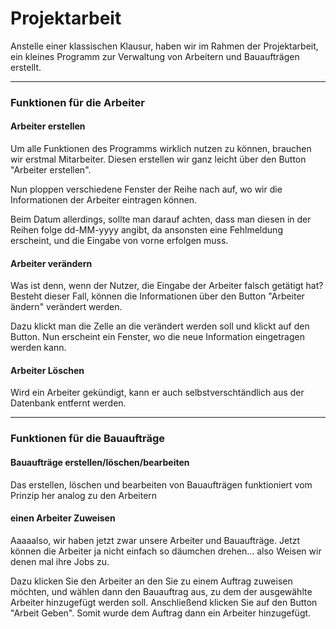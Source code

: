 # Projektarbeit

Anstelle einer klassischen Klausur, haben wir im  Rahmen der Projektarbeit, ein kleines Programm zur Verwaltung von Arbeitern und Bauaufträgen erstellt.

---

### Funktionen für die Arbeiter

#### Arbeiter erstellen

Um alle Funktionen des Programms wirklich nutzen zu können, brauchen wir erstmal Mitarbeiter. Diesen erstellen wir ganz leicht über den Button "Arbeiter erstellen".

Nun ploppen verschiedene Fenster der Reihe nach auf, wo wir die Informationen der Arbeiter eintragen können.

Beim Datum allerdings, sollte man darauf achten, dass man diesen in der Reihen folge dd-MM-yyyy angibt, da ansonsten eine Fehlmeldung erscheint, und die Eingabe von vorne erfolgen muss.

#### Arbeiter verändern

Was ist denn, wenn der Nutzer, die Eingabe der Arbeiter falsch getätigt hat? Besteht dieser Fall, können die Informationen über den Button "Arbeiter ändern" verändert werden.

Dazu klickt man die Zelle an die verändert werden soll und klickt auf den Button. Nun erscheint ein Fenster, wo die neue Information eingetragen werden kann.

#### Arbeiter Löschen

Wird ein Arbeiter gekündigt, kann er auch selbstverschtändlich aus der Datenbank entfernt werden.

---

### Funktionen für die Bauaufträge

#### Bauaufträge erstellen/löschen/bearbeiten

Das erstellen, löschen und bearbeiten von Bauaufträgen funktioniert vom Prinzip her analog zu den Arbeitern

#### einen Arbeiter Zuweisen

Aaaaalso, wir haben jetzt zwar unsere Arbeiter und Bauaufträge. Jetzt können die Arbeiter ja nicht einfach so däumchen drehen... also Weisen wir denen mal ihre Jobs zu.

Dazu klicken Sie den Arbeiter an den Sie zu einem Auftrag zuweisen möchten, und wählen dann den Bauauftrag aus, zu dem der ausgewählte Arbeiter hinzugefügt werden soll. Anschließend klicken Sie auf den Button "Arbeit Geben". Somit wurde dem Auftrag dann ein Arbeiter hinzugefügt.
